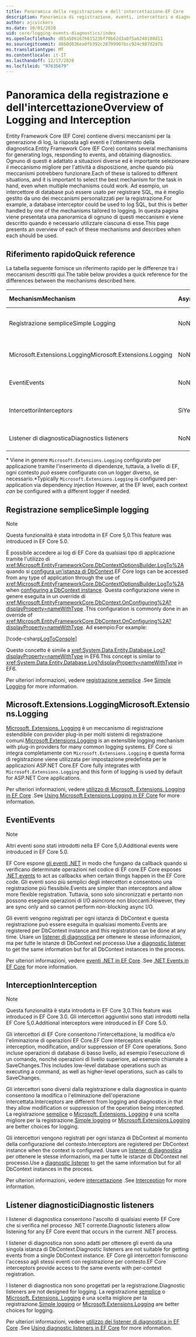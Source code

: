 ```yaml
---
title: Panoramica della registrazione e dell'intercettazione-EF Core
description: Panoramica di registrazione, eventi, intercettori e diagnostica per EF Core
author: ajcvickers
ms.date: 10/01/2020
uid: core/logging-events-diagnostics/index
ms.openlocfilehash: d85a506167661523bf70b62d3a075a6248180d11
ms.sourcegitcommit: 4860d036ea0fb392c28799907bcc924c987d2d7b
ms.translationtype: MT
ms.contentlocale: it-IT
ms.lasthandoff: 12/17/2020
ms.locfileid: "97635679"
---
```

# <a name="overview-of-logging-and-interception"></a><span data-ttu-id="5d8d3-103">Panoramica della registrazione e dell'intercettazione</span><span class="sxs-lookup"><span data-stu-id="5d8d3-103">Overview of Logging and Interception</span></span>

<span data-ttu-id="5d8d3-104">Entity Framework Core (EF Core) contiene diversi meccanismi per la generazione di log, la risposta agli eventi e l'ottenimento della diagnostica.</span><span class="sxs-lookup"><span data-stu-id="5d8d3-104">Entity Framework Core (EF Core) contains several mechanisms for generating logs, responding to events, and obtaining diagnostics.</span></span> <span data-ttu-id="5d8d3-105">Ognuno di questi è adattato a situazioni diverse ed è importante selezionare il meccanismo migliore per l'attività a disposizione, anche quando più meccanismi potrebbero funzionare.</span><span class="sxs-lookup"><span data-stu-id="5d8d3-105">Each of these is tailored to different situations, and it is important to select the best mechanism for the task in hand, even when multiple mechanisms could work.</span></span> <span data-ttu-id="5d8d3-106">Ad esempio, un intercettore di database può essere usato per registrare SQL, ma è meglio gestito da uno dei meccanismi personalizzati per la registrazione.</span><span class="sxs-lookup"><span data-stu-id="5d8d3-106">For example, a database interceptor could be used to log SQL, but this is better handled by one of the mechanisms tailored to logging.</span></span> <span data-ttu-id="5d8d3-107">In questa pagina viene presentata una panoramica di ognuno di questi meccanismi e viene descritto quando è necessario utilizzare ciascuna di esse.</span><span class="sxs-lookup"><span data-stu-id="5d8d3-107">This page presents an overview of each of these mechanisms and describes when each should be used.</span></span>

## <a name="quick-reference"></a><span data-ttu-id="5d8d3-108">Riferimento rapido</span><span class="sxs-lookup"><span data-stu-id="5d8d3-108">Quick reference</span></span>

<span data-ttu-id="5d8d3-109">La tabella seguente fornisce un riferimento rapido per le differenze tra i meccanismi descritti qui.</span><span class="sxs-lookup"><span data-stu-id="5d8d3-109">The table below provides a quick reference for the differences between the mechanisms described here.</span></span>

| <span data-ttu-id="5d8d3-110">Mechanism</span><span class="sxs-lookup"><span data-stu-id="5d8d3-110">Mechanism</span></span> |  <span data-ttu-id="5d8d3-111">Async</span><span class="sxs-lookup"><span data-stu-id="5d8d3-111">Async</span></span> | <span data-ttu-id="5d8d3-112">Ambito</span><span class="sxs-lookup"><span data-stu-id="5d8d3-112">Scope</span></span> | <span data-ttu-id="5d8d3-113">Registrato</span><span class="sxs-lookup"><span data-stu-id="5d8d3-113">Registered</span></span> | <span data-ttu-id="5d8d3-114">Uso previsto</span><span class="sxs-lookup"><span data-stu-id="5d8d3-114">Intended use</span></span>
|:----------|--------|-------|------------|-------------
| <span data-ttu-id="5d8d3-115">Registrazione semplice</span><span class="sxs-lookup"><span data-stu-id="5d8d3-115">Simple Logging</span></span> | <span data-ttu-id="5d8d3-116">No</span><span class="sxs-lookup"><span data-stu-id="5d8d3-116">No</span></span> | <span data-ttu-id="5d8d3-117">Per contesto</span><span class="sxs-lookup"><span data-stu-id="5d8d3-117">Per context</span></span> | <span data-ttu-id="5d8d3-118">Configurazione del contesto</span><span class="sxs-lookup"><span data-stu-id="5d8d3-118">Context configuration</span></span> | <span data-ttu-id="5d8d3-119">Registrazione in fase di sviluppo</span><span class="sxs-lookup"><span data-stu-id="5d8d3-119">Development-time logging</span></span>
| <span data-ttu-id="5d8d3-120">Microsoft.Extensions.Logging</span><span class="sxs-lookup"><span data-stu-id="5d8d3-120">Microsoft.Extensions.Logging</span></span> | <span data-ttu-id="5d8d3-121">No</span><span class="sxs-lookup"><span data-stu-id="5d8d3-121">No</span></span> | <span data-ttu-id="5d8d3-122">Per contesto \*</span><span class="sxs-lookup"><span data-stu-id="5d8d3-122">Per context\*</span></span> | <span data-ttu-id="5d8d3-123">D.I.</span><span class="sxs-lookup"><span data-stu-id="5d8d3-123">D.I.</span></span> <span data-ttu-id="5d8d3-124">o configurazione del contesto</span><span class="sxs-lookup"><span data-stu-id="5d8d3-124">or context configuration</span></span> | <span data-ttu-id="5d8d3-125">Registrazione di produzione</span><span class="sxs-lookup"><span data-stu-id="5d8d3-125">Production logging</span></span>
| <span data-ttu-id="5d8d3-126">Eventi</span><span class="sxs-lookup"><span data-stu-id="5d8d3-126">Events</span></span> | <span data-ttu-id="5d8d3-127">No</span><span class="sxs-lookup"><span data-stu-id="5d8d3-127">No</span></span> | <span data-ttu-id="5d8d3-128">Per contesto</span><span class="sxs-lookup"><span data-stu-id="5d8d3-128">Per context</span></span> | <span data-ttu-id="5d8d3-129">In qualsiasi momento</span><span class="sxs-lookup"><span data-stu-id="5d8d3-129">Any time</span></span> | <span data-ttu-id="5d8d3-130">Reazione a eventi EF</span><span class="sxs-lookup"><span data-stu-id="5d8d3-130">Reacting to EF events</span></span>
| <span data-ttu-id="5d8d3-131">Intercettori</span><span class="sxs-lookup"><span data-stu-id="5d8d3-131">Interceptors</span></span> | <span data-ttu-id="5d8d3-132">Sì</span><span class="sxs-lookup"><span data-stu-id="5d8d3-132">Yes</span></span> | <span data-ttu-id="5d8d3-133">Per contesto</span><span class="sxs-lookup"><span data-stu-id="5d8d3-133">Per context</span></span> | <span data-ttu-id="5d8d3-134">Configurazione del contesto</span><span class="sxs-lookup"><span data-stu-id="5d8d3-134">Context configuration</span></span> | <span data-ttu-id="5d8d3-135">Manipolazione di operazioni EF</span><span class="sxs-lookup"><span data-stu-id="5d8d3-135">Manipulating EF operations</span></span>
| <span data-ttu-id="5d8d3-136">Listener di diagnostica</span><span class="sxs-lookup"><span data-stu-id="5d8d3-136">Diagnostics listeners</span></span> | <span data-ttu-id="5d8d3-137">No</span><span class="sxs-lookup"><span data-stu-id="5d8d3-137">No</span></span> | <span data-ttu-id="5d8d3-138">Process</span><span class="sxs-lookup"><span data-stu-id="5d8d3-138">Process</span></span> | <span data-ttu-id="5d8d3-139">A livello globale</span><span class="sxs-lookup"><span data-stu-id="5d8d3-139">Globally</span></span> | <span data-ttu-id="5d8d3-140">Diagnostica applicazioni</span><span class="sxs-lookup"><span data-stu-id="5d8d3-140">Application diagnostics</span></span>

<span data-ttu-id="5d8d3-141">\* Viene in genere `Microsoft.Extensions.Logging` configurato per applicazione tramite l'inserimento di dipendenze, tuttavia, a livello di EF, ogni contesto _può_ essere configurato con un logger diverso, se necessario.</span><span class="sxs-lookup"><span data-stu-id="5d8d3-141">\*Typically `Microsoft.Extensions.Logging` is configured per-application via dependency injection However, at the EF level, each context _can_ be configured with a different logger if needed.</span></span>

## <a name="simple-logging"></a><span data-ttu-id="5d8d3-142">Registrazione semplice</span><span class="sxs-lookup"><span data-stu-id="5d8d3-142">Simple logging</span></span>

> [!NOTE]
> <span data-ttu-id="5d8d3-143">Questa funzionalità è stata introdotta in EF Core 5,0.</span><span class="sxs-lookup"><span data-stu-id="5d8d3-143">This feature was introduced in EF Core 5.0.</span></span>

<span data-ttu-id="5d8d3-144">È possibile accedere ai log di EF Core da qualsiasi tipo di applicazione tramite l'utilizzo di <xref:Microsoft.EntityFrameworkCore.DbContextOptionsBuilder.LogTo%2A> quando si [configura un'istanza di DbContext](xref:core/dbcontext-configuration/index).</span><span class="sxs-lookup"><span data-stu-id="5d8d3-144">EF Core logs can be accessed from any type of application through the use of <xref:Microsoft.EntityFrameworkCore.DbContextOptionsBuilder.LogTo%2A> when [configuring a DbContext instance](xref:core/dbcontext-configuration/index).</span></span> <span data-ttu-id="5d8d3-145">Questa configurazione viene in genere eseguita in un override di <xref:Microsoft.EntityFrameworkCore.DbContext.OnConfiguring%2A?displayProperty=nameWithType> .</span><span class="sxs-lookup"><span data-stu-id="5d8d3-145">This configuration is commonly done in an override of <xref:Microsoft.EntityFrameworkCore.DbContext.OnConfiguring%2A?displayProperty=nameWithType>.</span></span> <span data-ttu-id="5d8d3-146">Ad esempio:</span><span class="sxs-lookup"><span data-stu-id="5d8d3-146">For example:</span></span>

<!--
    protected override void OnConfiguring(DbContextOptionsBuilder optionsBuilder)
        => optionsBuilder.LogTo(Console.WriteLine);
-->
[!code-csharp[LogToConsole](../../../samples/core/Miscellaneous/Logging/SimpleLogging/Program.cs?name=LogToConsole)]

<span data-ttu-id="5d8d3-147">Questo concetto è simile a <xref:System.Data.Entity.Database.Log?displayProperty=nameWithType> in EF6.</span><span class="sxs-lookup"><span data-stu-id="5d8d3-147">This concept is similar to <xref:System.Data.Entity.Database.Log?displayProperty=nameWithType> in EF6.</span></span>

<span data-ttu-id="5d8d3-148">Per ulteriori informazioni, vedere [registrazione semplice](xref:core/logging-events-diagnostics/simple-logging) .</span><span class="sxs-lookup"><span data-stu-id="5d8d3-148">See [Simple Logging](xref:core/logging-events-diagnostics/simple-logging) for more information.</span></span>

## <a name="microsoftextensionslogging"></a><span data-ttu-id="5d8d3-149">Microsoft.Extensions.Logging</span><span class="sxs-lookup"><span data-stu-id="5d8d3-149">Microsoft.Extensions.Logging</span></span>

<span data-ttu-id="5d8d3-150">[Microsoft. Extensions. Logging](/dotnet/core/extensions/logging) è un meccanismo di registrazione estendibile con provider plug-in per molti sistemi di registrazione comuni.</span><span class="sxs-lookup"><span data-stu-id="5d8d3-150">[Microsoft.Extensions.Logging](/dotnet/core/extensions/logging) is an extensible logging mechanism with plug-in providers for many common logging systems.</span></span> <span data-ttu-id="5d8d3-151">EF Core si integra completamente con `Microsoft.Extensions.Logging` e questa forma di registrazione viene utilizzata per impostazione predefinita per le applicazioni ASP.NET Core.</span><span class="sxs-lookup"><span data-stu-id="5d8d3-151">EF Core fully integrates with `Microsoft.Extensions.Logging` and this form of logging is used by default for ASP.NET Core applications.</span></span>

<span data-ttu-id="5d8d3-152">Per ulteriori informazioni, vedere [utilizzo di Microsoft. Extensions. Logging in EF Core](xref:core/logging-events-diagnostics/extensions-logging) .</span><span class="sxs-lookup"><span data-stu-id="5d8d3-152">See [Using Microsoft.Extensions.Logging in EF Core](xref:core/logging-events-diagnostics/extensions-logging) for more information.</span></span>

## <a name="events"></a><span data-ttu-id="5d8d3-153">Eventi</span><span class="sxs-lookup"><span data-stu-id="5d8d3-153">Events</span></span>

> [!NOTE]
> <span data-ttu-id="5d8d3-154">Altri eventi sono stati introdotti nella EF Core 5,0.</span><span class="sxs-lookup"><span data-stu-id="5d8d3-154">Additional events were introduced in EF Core 5.0.</span></span>

<span data-ttu-id="5d8d3-155">EF Core espone [gli eventi .NET](/dotnet/standard/events/) in modo che fungano da callback quando si verificano determinate operazioni nel codice di EF core.</span><span class="sxs-lookup"><span data-stu-id="5d8d3-155">EF Core exposes [.NET events](/dotnet/standard/events/) to act as callbacks when certain things happen in the EF Core code.</span></span> <span data-ttu-id="5d8d3-156">Gli eventi sono più semplici degli intercettori e consentono una registrazione più flessibile.</span><span class="sxs-lookup"><span data-stu-id="5d8d3-156">Events are simpler than interceptors and allow more flexible registration.</span></span> <span data-ttu-id="5d8d3-157">Tuttavia, sono solo sincronizzati e pertanto non possono eseguire operazioni di I/O asincrone non bloccanti.</span><span class="sxs-lookup"><span data-stu-id="5d8d3-157">However, they are sync only and so cannot perform non-blocking async I/O.</span></span>

<span data-ttu-id="5d8d3-158">Gli eventi vengono registrati per ogni istanza di DbContext e questa registrazione può essere eseguita in qualsiasi momento.</span><span class="sxs-lookup"><span data-stu-id="5d8d3-158">Events are registered per DbContext instance and this registration can be done at any time.</span></span> <span data-ttu-id="5d8d3-159">Usare un [listener di diagnostica](xref:core/logging-events-diagnostics/diagnostic-listeners) per ottenere le stesse informazioni, ma per tutte le istanze di DbContext nel processo.</span><span class="sxs-lookup"><span data-stu-id="5d8d3-159">Use a [diagnostic listener](xref:core/logging-events-diagnostics/diagnostic-listeners) to get the same information but for all DbContext instances in the process.</span></span>

<span data-ttu-id="5d8d3-160">Per ulteriori informazioni, vedere [eventi .NET in EF Core](xref:core/logging-events-diagnostics/events) .</span><span class="sxs-lookup"><span data-stu-id="5d8d3-160">See [.NET Events in EF Core](xref:core/logging-events-diagnostics/events) for more information.</span></span>

## <a name="interception"></a><span data-ttu-id="5d8d3-161">Interception</span><span class="sxs-lookup"><span data-stu-id="5d8d3-161">Interception</span></span>

> [!NOTE]
> <span data-ttu-id="5d8d3-162">Questa funzionalità è stata introdotta in EF Core 3,0.</span><span class="sxs-lookup"><span data-stu-id="5d8d3-162">This feature was introduced in EF Core 3.0.</span></span> <span data-ttu-id="5d8d3-163">Gli intercettori aggiuntivi sono stati introdotti nella EF Core 5,0.</span><span class="sxs-lookup"><span data-stu-id="5d8d3-163">Additional interceptors were introduced in EF Core 5.0.</span></span>

<span data-ttu-id="5d8d3-164">Gli intercettori di EF Core consentono l'intercettazione, la modifica e/o l'eliminazione di operazioni EF Core.</span><span class="sxs-lookup"><span data-stu-id="5d8d3-164">EF Core interceptors enable interception, modification, and/or suppression of EF Core operations.</span></span> <span data-ttu-id="5d8d3-165">Sono incluse operazioni di database di basso livello, ad esempio l'esecuzione di un comando, nonché operazioni di livello superiore, ad esempio chiamate a SaveChanges.</span><span class="sxs-lookup"><span data-stu-id="5d8d3-165">This includes low-level database operations such as executing a command, as well as higher-level operations, such as calls to SaveChanges.</span></span>

<span data-ttu-id="5d8d3-166">Gli intercettori sono diversi dalla registrazione e dalla diagnostica in quanto consentono la modifica o l'eliminazione dell'operazione intercettata.</span><span class="sxs-lookup"><span data-stu-id="5d8d3-166">Interceptors are different from logging and diagnostics in that they allow modification or suppression of the operation being intercepted.</span></span> <span data-ttu-id="5d8d3-167">La registrazione [semplice](xref:core/logging-events-diagnostics/simple-logging) o [Microsoft. Extensions. Logging](xref:core/logging-events-diagnostics/extensions-logging) è una scelta migliore per la registrazione.</span><span class="sxs-lookup"><span data-stu-id="5d8d3-167">[Simple logging](xref:core/logging-events-diagnostics/simple-logging) or [Microsoft.Extensions.Logging](xref:core/logging-events-diagnostics/extensions-logging) are better choices for logging.</span></span>

<span data-ttu-id="5d8d3-168">Gli intercettori vengono registrati per ogni istanza di DbContext al momento della configurazione del contesto.</span><span class="sxs-lookup"><span data-stu-id="5d8d3-168">Interceptors are registered per DbContext instance when the context is configured.</span></span> <span data-ttu-id="5d8d3-169">Usare un [listener di diagnostica](xref:core/logging-events-diagnostics/diagnostic-listeners) per ottenere le stesse informazioni, ma per tutte le istanze di DbContext nel processo.</span><span class="sxs-lookup"><span data-stu-id="5d8d3-169">Use a [diagnostic listener](xref:core/logging-events-diagnostics/diagnostic-listeners) to get the same information but for all DbContext instances in the process.</span></span>

<span data-ttu-id="5d8d3-170">Per ulteriori informazioni, vedere [intercettazione](xref:core/logging-events-diagnostics/interceptors) .</span><span class="sxs-lookup"><span data-stu-id="5d8d3-170">See [Interception](xref:core/logging-events-diagnostics/interceptors) for more information.</span></span>

## <a name="diagnostic-listeners"></a><span data-ttu-id="5d8d3-171">Listener diagnostici</span><span class="sxs-lookup"><span data-stu-id="5d8d3-171">Diagnostic listeners</span></span>

<span data-ttu-id="5d8d3-172">I listener di diagnostica consentono l'ascolto di qualsiasi evento EF Core che si verifica nel processo .NET corrente.</span><span class="sxs-lookup"><span data-stu-id="5d8d3-172">Diagnostic listeners allow listening for any EF Core event that occurs in the current .NET process.</span></span>

<span data-ttu-id="5d8d3-173">I listener di diagnostica non sono adatti per ottenere gli eventi da una singola istanza di DbContext.</span><span class="sxs-lookup"><span data-stu-id="5d8d3-173">Diagnostic listeners are not suitable for getting events from a single DbContext instance.</span></span> <span data-ttu-id="5d8d3-174">EF Core gli intercettori forniscono l'accesso agli stessi eventi con registrazione per contesto.</span><span class="sxs-lookup"><span data-stu-id="5d8d3-174">EF Core interceptors provide access to the same events with per-context registration.</span></span>

<span data-ttu-id="5d8d3-175">I listener di diagnostica non sono progettati per la registrazione.</span><span class="sxs-lookup"><span data-stu-id="5d8d3-175">Diagnostic listeners are not designed for logging.</span></span> <span data-ttu-id="5d8d3-176">La registrazione [semplice](xref:core/logging-events-diagnostics/simple-logging) o [Microsoft. Extensions. Logging](xref:core/logging-events-diagnostics/extensions-logging) è una scelta migliore per la registrazione.</span><span class="sxs-lookup"><span data-stu-id="5d8d3-176">[Simple logging](xref:core/logging-events-diagnostics/simple-logging) or [Microsoft.Extensions.Logging](xref:core/logging-events-diagnostics/extensions-logging) are better choices for logging.</span></span>

<span data-ttu-id="5d8d3-177">Per ulteriori informazioni, vedere [utilizzo dei listener di diagnostica in EF Core](xref:core/logging-events-diagnostics/diagnostic-listeners) .</span><span class="sxs-lookup"><span data-stu-id="5d8d3-177">See [Using diagnostic listeners in EF Core](xref:core/logging-events-diagnostics/diagnostic-listeners) for more information.</span></span>
